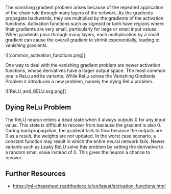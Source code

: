 The vanishing gradient problem arises because of the repeated application of the chain rule through many layers of the network. As the gradients propagate backwards, they are multiplied by the gradients of the activation functions. Activation functions such as sigmoid or tanh have regions where their gradients are very small, particularly for large or small input values. When gradients pass through many layers, each multiplication by a small gradient can cause the overall gradient to shrink exponentially, leading to vanishing gradients.

![[common_activation_functions.png]]

One way to deal with the vanishing gradient problem are newer activation functions, whose derivatives have a larger output space. The most common one is ReLu and its variants. While ReLu solves the Vanishing Gradients Problem it introduces a new problem, namely the dying ReLu problem.

![[ReLU_and_GELU.svg.png]]
## Dying ReLu Problem

The ReLU neuron enters a dead state when it always outputs $0$ for any input value. This state is difficult to recover from because the gradient is also $0$. During backpropagation, the gradient fails to flow because the outputs are $0$ as a result, the weights are not updated. In the worst case scenario, a constant function may result in which the entire neural network fails. 
Newer variants such as Leaky ReLU solve this problem by setting the derivative to a random small value instead of $0$. This gives the neuron a chance to recover.
## Further Resources

- https://ml-cheatsheet.readthedocs.io/en/latest/activation_functions.html
